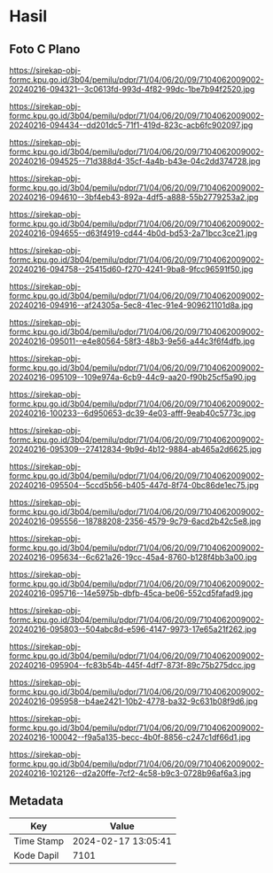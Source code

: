 # Hasil

## Foto C Plano

https://sirekap-obj-formc.kpu.go.id/3b04/pemilu/pdpr/71/04/06/20/09/7104062009002-20240216-094321--3c0613fd-993d-4f82-99dc-1be7b94f2520.jpg

https://sirekap-obj-formc.kpu.go.id/3b04/pemilu/pdpr/71/04/06/20/09/7104062009002-20240216-094434--dd201dc5-71f1-419d-823c-acb6fc902097.jpg

https://sirekap-obj-formc.kpu.go.id/3b04/pemilu/pdpr/71/04/06/20/09/7104062009002-20240216-094525--71d388d4-35cf-4a4b-b43e-04c2dd374728.jpg

https://sirekap-obj-formc.kpu.go.id/3b04/pemilu/pdpr/71/04/06/20/09/7104062009002-20240216-094610--3bf4eb43-892a-4df5-a888-55b2779253a2.jpg

https://sirekap-obj-formc.kpu.go.id/3b04/pemilu/pdpr/71/04/06/20/09/7104062009002-20240216-094655--d63f4919-cd44-4b0d-bd53-2a71bcc3ce21.jpg

https://sirekap-obj-formc.kpu.go.id/3b04/pemilu/pdpr/71/04/06/20/09/7104062009002-20240216-094758--25415d60-f270-4241-9ba8-9fcc96591f50.jpg

https://sirekap-obj-formc.kpu.go.id/3b04/pemilu/pdpr/71/04/06/20/09/7104062009002-20240216-094916--af24305a-5ec8-41ec-91e4-909621101d8a.jpg

https://sirekap-obj-formc.kpu.go.id/3b04/pemilu/pdpr/71/04/06/20/09/7104062009002-20240216-095011--e4e80564-58f3-48b3-9e56-a44c3f6f4dfb.jpg

https://sirekap-obj-formc.kpu.go.id/3b04/pemilu/pdpr/71/04/06/20/09/7104062009002-20240216-095109--109e974a-6cb9-44c9-aa20-f90b25cf5a90.jpg

https://sirekap-obj-formc.kpu.go.id/3b04/pemilu/pdpr/71/04/06/20/09/7104062009002-20240216-100233--6d950653-dc39-4e03-afff-9eab40c5773c.jpg

https://sirekap-obj-formc.kpu.go.id/3b04/pemilu/pdpr/71/04/06/20/09/7104062009002-20240216-095309--27412834-9b9d-4b12-9884-ab465a2d6625.jpg

https://sirekap-obj-formc.kpu.go.id/3b04/pemilu/pdpr/71/04/06/20/09/7104062009002-20240216-095504--5ccd5b56-b405-447d-8f74-0bc86de1ec75.jpg

https://sirekap-obj-formc.kpu.go.id/3b04/pemilu/pdpr/71/04/06/20/09/7104062009002-20240216-095556--18788208-2356-4579-9c79-6acd2b42c5e8.jpg

https://sirekap-obj-formc.kpu.go.id/3b04/pemilu/pdpr/71/04/06/20/09/7104062009002-20240216-095634--6c621a26-19cc-45a4-8760-b128f4bb3a00.jpg

https://sirekap-obj-formc.kpu.go.id/3b04/pemilu/pdpr/71/04/06/20/09/7104062009002-20240216-095716--14e5975b-dbfb-45ca-be06-552cd5fafad9.jpg

https://sirekap-obj-formc.kpu.go.id/3b04/pemilu/pdpr/71/04/06/20/09/7104062009002-20240216-095803--504abc8d-e596-4147-9973-17e65a21f262.jpg

https://sirekap-obj-formc.kpu.go.id/3b04/pemilu/pdpr/71/04/06/20/09/7104062009002-20240216-095904--fc83b54b-445f-4df7-873f-89c75b275dcc.jpg

https://sirekap-obj-formc.kpu.go.id/3b04/pemilu/pdpr/71/04/06/20/09/7104062009002-20240216-095958--b4ae2421-10b2-4778-ba32-9c631b08f9d6.jpg

https://sirekap-obj-formc.kpu.go.id/3b04/pemilu/pdpr/71/04/06/20/09/7104062009002-20240216-100042--f9a5a135-becc-4b0f-8856-c247c1df66d1.jpg

https://sirekap-obj-formc.kpu.go.id/3b04/pemilu/pdpr/71/04/06/20/09/7104062009002-20240216-102126--d2a20ffe-7cf2-4c58-b9c3-0728b96af6a3.jpg


## Metadata

| Key        | Value               |
| ---------- | ------------------- |
| Time Stamp | 2024-02-17 13:05:41 |
| Kode Dapil | 7101                |



